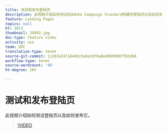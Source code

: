 ```yaml
---
title: 测试和发布登陆页
description: 此视频介绍如何测试在Adobe Campaign Standard构建的登陆页以及如何发布它。
feature: Landing Pages
topics: null
kt: 1813
thumbnail: 24992.jpg
doc-type: feature video
activity: use
team: DOC
translation-type: tm+mt
source-git-commit: 11263e247184ddc6a8e3df6a8ed0899907fbb366
workflow-type: tm+mt
source-wordcount: '45'
ht-degree: 26%

---
```



# 测试和发布登陆页

此视频介绍如何测试登陆页以及如何发布它。

>[!VIDEO](https://video.tv.adobe.com/v/24092?quality=12)
